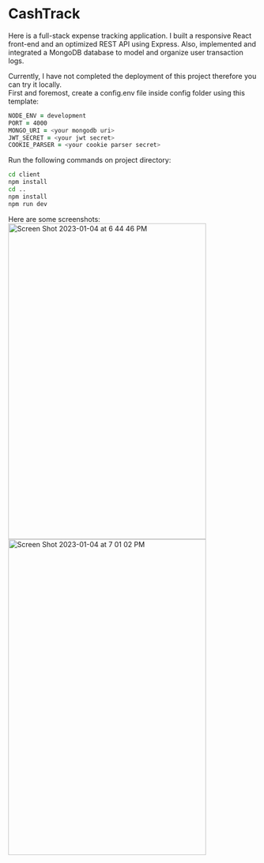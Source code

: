 # CashTrack

Here is a full-stack expense tracking application. I built a responsive React front-end and an optimized REST API using Express. Also, implemented and integrated a MongoDB database to model and organize user transaction logs.  
  
Currently, I have not completed the deployment of this project therefore you can try it locally.  
First and foremost, create a config.env file inside config folder using this template:  
```zsh
NODE_ENV = development
PORT = 4000
MONGO_URI = <your mongodb uri>
JWT_SECRET = <your jwt secret>
COOKIE_PARSER = <your cookie parser secret>
```
Run the following commands on project directory:  
```zsh
cd client
npm install
cd ..
npm install
npm run dev
```

Here are some screenshots:  
<img width="400" height="640" alt="Screen Shot 2023-01-04 at 6 44 46 PM" src="https://user-images.githubusercontent.com/63821860/210690910-f4349747-d8a3-40e4-ad22-81929124914a.png">
<img width="400" height="640" alt="Screen Shot 2023-01-04 at 7 01 02 PM" src="https://user-images.githubusercontent.com/63821860/210691708-1a9c1a53-baf9-40b4-95be-60be0f845360.png">


